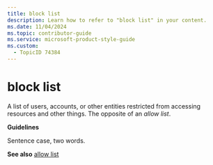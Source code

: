 ```yaml
---
title: block list
description: Learn how to refer to "block list" in your content.
ms.date: 11/04/2024
ms.topic: contributor-guide
ms.service: microsoft-product-style-guide
ms.custom:
  - TopicID 74384
---
```



# block list

A list of users, accounts, or other entities restricted from accessing resources and other things. The opposite of an *allow list*. 

**Guidelines**

Sentence case, two words. 

**See also** [allow list](~\a_z_names_terms\a\allow-list.md)

